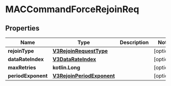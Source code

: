 
# MACCommandForceRejoinReq

## Properties
Name | Type | Description | Notes
------------ | ------------- | ------------- | -------------
**rejoinType** | [**V3RejoinRequestType**](V3RejoinRequestType.md) |  |  [optional]
**dataRateIndex** | [**V3DataRateIndex**](V3DataRateIndex.md) |  |  [optional]
**maxRetries** | **kotlin.Long** |  |  [optional]
**periodExponent** | [**V3RejoinPeriodExponent**](V3RejoinPeriodExponent.md) |  |  [optional]



